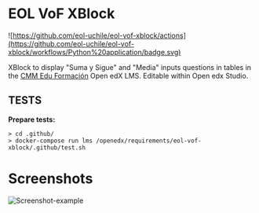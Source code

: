 # EOL VoF XBlock

![https://github.com/eol-uchile/eol-vof-xblock/actions](https://github.com/eol-uchile/eol-vof-xblock/workflows/Python%20application/badge.svg)

XBlock to display "Suma y Sigue" and "Media" inputs questions in tables in the [CMM Edu Formación](https://cmmeduformacion.uchile.cl) Open edX LMS. Editable within Open edx Studio.

## TESTS
**Prepare tests:**

    > cd .github/
    > docker-compose run lms /openedx/requirements/eol-vof-xblock/.github/test.sh

# Screenshots
![Screenshot-example](vof/examples/04-11-2019.png?style=center)